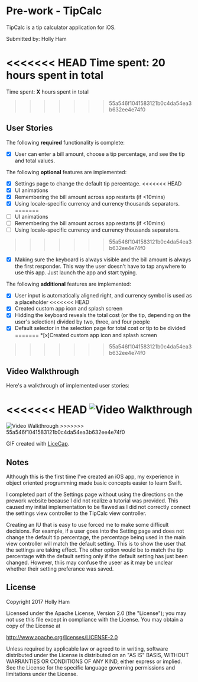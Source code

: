 # Pre-work - TipCalc

TipCalc is a tip calculator application for iOS.

Submitted by: Holly Ham

<<<<<<< HEAD
Time spent: **20** hours spent in total
=======
Time spent: **X** hours spent in total
>>>>>>> 55a546f1041583121b0c4da54ea3b632ee4e74f0

## User Stories

The following **required** functionality is complete:

* [x] User can enter a bill amount, choose a tip percentage, and see the tip and total values.

The following **optional** features are implemented:
* [x] Settings page to change the default tip percentage.
<<<<<<< HEAD
* [x] UI animations
* [x] Remembering the bill amount across app restarts (if <10mins)
* [x] Using locale-specific currency and currency thousands separators.
=======
* [ ] UI animations
* [ ] Remembering the bill amount across app restarts (if <10mins)
* [ ] Using locale-specific currency and currency thousands separators.
>>>>>>> 55a546f1041583121b0c4da54ea3b632ee4e74f0
* [x] Making sure the keyboard is always visible and the bill amount is always the first responder. This way the user doesn't have to tap anywhere to use this app. Just launch the app and start typing.

The following **additional** features are implemented:

*[x] User input is automatically aligned right, and currency symbol is used as a placeholder
<<<<<<< HEAD
*[x] Created custom app icon and splash screen
*[x] Hidding the keyboard reveals the total cost (or the tip, depending on the user's selection) divided by two, three, and four people
*[x] Default selector in the selection page for total cost or tip to be divided 
=======
*[x]Created custom app icon and splash screen
>>>>>>> 55a546f1041583121b0c4da54ea3b632ee4e74f0

## Video Walkthrough

Here's a walkthrough of implemented user stories:

<<<<<<< HEAD
<img src='https://imgur.com/mAAeQQn' title='Video Walkthrough' width='' alt='Video Walkthrough' />
=======
<img src='http://i.imgur.com/link/to/your/gif/file.gif' title='Video Walkthrough' width='' alt='Video Walkthrough' />
>>>>>>> 55a546f1041583121b0c4da54ea3b632ee4e74f0

GIF created with [LiceCap](http://www.cockos.com/licecap/).

## Notes

Although this is the first time I've created an iOS app, my experience in object oriented programming made basic concepts easier to learn Swift.

I completed part of the Settings page without using the directions on the prework website because I did not realize a tutorial was provided. This caused my initial implementation to be flawed as I did not correctly connect the settings view controller to the TipCalc view controller.

Creating an IU that is easy to use forced me to make some difficult decisions. For example, if a user goes into the Setting page and does not change the default tip percentage, the percentage being used in the main view controller will match the default setting. This is to show the user that the settings are taking effect. The other option would be to match the tip percentage with the default setting only if the default setting has just been changed. However, thiis may confuse the useer as it may be unclear whether their setting preferance was saved.

## License

Copyright 2017 Holly Ham

Licensed under the Apache License, Version 2.0 (the "License");
you may not use this file except in compliance with the License.
You may obtain a copy of the License at

http://www.apache.org/licenses/LICENSE-2.0

Unless required by applicable law or agreed to in writing, software
distributed under the License is distributed on an "AS IS" BASIS,
WITHOUT WARRANTIES OR CONDITIONS OF ANY KIND, either express or implied.
See the License for the specific language governing permissions and
limitations under the License.
